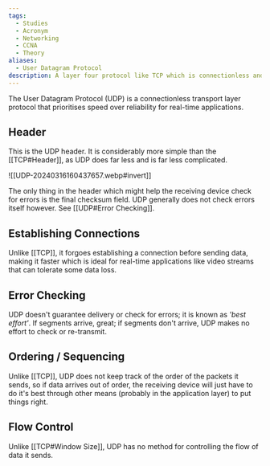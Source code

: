 ```yaml
---
tags:
  - Studies
  - Acronym
  - Networking
  - CCNA
  - Theory
aliases:
  - User Datagram Protocol
description: A layer four protocol like TCP which is connectionless and prioritises speed over reliability.
---
```

The User Datagram Protocol (UDP) is a connectionless transport layer protocol that prioritises speed over reliability for real-time applications. 

## Header

This is the UDP header. It is considerably more simple than the [[TCP#Header]], as UDP does far less and is far less complicated.

![[UDP-20240316160437657.webp#invert]]

The only thing in the header which might help the receiving device check for errors is the final checksum field. UDP generally does not check errors itself however. See [[UDP#Error Checking]].

## Establishing Connections

Unlike [[TCP]], it forgoes establishing a connection before sending data, making it faster which is ideal for real-time applications like video streams that can tolerate some data loss.

## Error Checking

UDP doesn't guarantee delivery or check for errors; it is known as *'best effort'*. If segments arrive, great; if segments don't arrive, UDP makes no effort to check or re-transmit. 

## Ordering / Sequencing

Unlike [[TCP]], UDP does not keep track of the order of the packets it sends, so if data arrives out of order, the receiving device will just have to do it's best through other means (probably in the application layer) to put things right.

## Flow Control

Unlike [[TCP#Window Size]], UDP has no method for controlling the flow of data it sends.